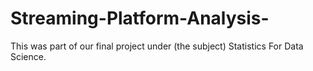 # Streaming-Platform-Analysis-
This was part of our final project under (the subject) Statistics For Data Science.
